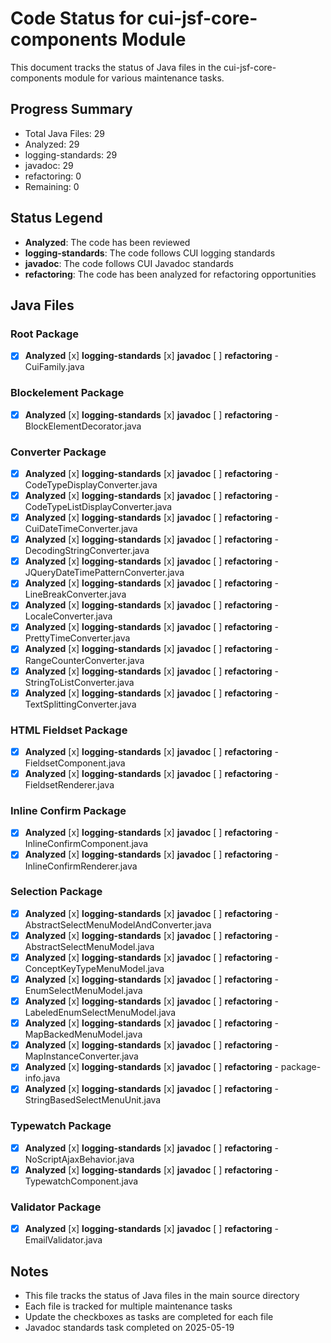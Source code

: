 # Code Status for cui-jsf-core-components Module

This document tracks the status of Java files in the cui-jsf-core-components module for various maintenance tasks.

## Progress Summary
- Total Java Files: 29
- Analyzed: 29
- logging-standards: 29
- javadoc: 29
- refactoring: 0
- Remaining: 0

## Status Legend
- **Analyzed**: The code has been reviewed
- **logging-standards**: The code follows CUI logging standards
- **javadoc**: The code follows CUI Javadoc standards
- **refactoring**: The code has been analyzed for refactoring opportunities

## Java Files

### Root Package
- [x] **Analyzed** [x] **logging-standards** [x] **javadoc** [ ] **refactoring** - CuiFamily.java

### Blockelement Package
- [x] **Analyzed** [x] **logging-standards** [x] **javadoc** [ ] **refactoring** - BlockElementDecorator.java

### Converter Package
- [x] **Analyzed** [x] **logging-standards** [x] **javadoc** [ ] **refactoring** - CodeTypeDisplayConverter.java
- [x] **Analyzed** [x] **logging-standards** [x] **javadoc** [ ] **refactoring** - CodeTypeListDisplayConverter.java
- [x] **Analyzed** [x] **logging-standards** [x] **javadoc** [ ] **refactoring** - CuiDateTimeConverter.java
- [x] **Analyzed** [x] **logging-standards** [x] **javadoc** [ ] **refactoring** - DecodingStringConverter.java
- [x] **Analyzed** [x] **logging-standards** [x] **javadoc** [ ] **refactoring** - JQueryDateTimePatternConverter.java
- [x] **Analyzed** [x] **logging-standards** [x] **javadoc** [ ] **refactoring** - LineBreakConverter.java
- [x] **Analyzed** [x] **logging-standards** [x] **javadoc** [ ] **refactoring** - LocaleConverter.java
- [x] **Analyzed** [x] **logging-standards** [x] **javadoc** [ ] **refactoring** - PrettyTimeConverter.java
- [x] **Analyzed** [x] **logging-standards** [x] **javadoc** [ ] **refactoring** - RangeCounterConverter.java
- [x] **Analyzed** [x] **logging-standards** [x] **javadoc** [ ] **refactoring** - StringToListConverter.java
- [x] **Analyzed** [x] **logging-standards** [x] **javadoc** [ ] **refactoring** - TextSplittingConverter.java

### HTML Fieldset Package
- [x] **Analyzed** [x] **logging-standards** [x] **javadoc** [ ] **refactoring** - FieldsetComponent.java
- [x] **Analyzed** [x] **logging-standards** [x] **javadoc** [ ] **refactoring** - FieldsetRenderer.java

### Inline Confirm Package
- [x] **Analyzed** [x] **logging-standards** [x] **javadoc** [ ] **refactoring** - InlineConfirmComponent.java
- [x] **Analyzed** [x] **logging-standards** [x] **javadoc** [ ] **refactoring** - InlineConfirmRenderer.java

### Selection Package
- [x] **Analyzed** [x] **logging-standards** [x] **javadoc** [ ] **refactoring** - AbstractSelectMenuModelAndConverter.java
- [x] **Analyzed** [x] **logging-standards** [x] **javadoc** [ ] **refactoring** - AbstractSelectMenuModel.java
- [x] **Analyzed** [x] **logging-standards** [x] **javadoc** [ ] **refactoring** - ConceptKeyTypeMenuModel.java
- [x] **Analyzed** [x] **logging-standards** [x] **javadoc** [ ] **refactoring** - EnumSelectMenuModel.java
- [x] **Analyzed** [x] **logging-standards** [x] **javadoc** [ ] **refactoring** - LabeledEnumSelectMenuModel.java
- [x] **Analyzed** [x] **logging-standards** [x] **javadoc** [ ] **refactoring** - MapBackedMenuModel.java
- [x] **Analyzed** [x] **logging-standards** [x] **javadoc** [ ] **refactoring** - MapInstanceConverter.java
- [x] **Analyzed** [x] **logging-standards** [x] **javadoc** [ ] **refactoring** - package-info.java
- [x] **Analyzed** [x] **logging-standards** [x] **javadoc** [ ] **refactoring** - StringBasedSelectMenuUnit.java

### Typewatch Package
- [x] **Analyzed** [x] **logging-standards** [x] **javadoc** [ ] **refactoring** - NoScriptAjaxBehavior.java
- [x] **Analyzed** [x] **logging-standards** [x] **javadoc** [ ] **refactoring** - TypewatchComponent.java

### Validator Package
- [x] **Analyzed** [x] **logging-standards** [x] **javadoc** [ ] **refactoring** - EmailValidator.java

## Notes
- This file tracks the status of Java files in the main source directory
- Each file is tracked for multiple maintenance tasks
- Update the checkboxes as tasks are completed for each file
- Javadoc standards task completed on 2025-05-19
